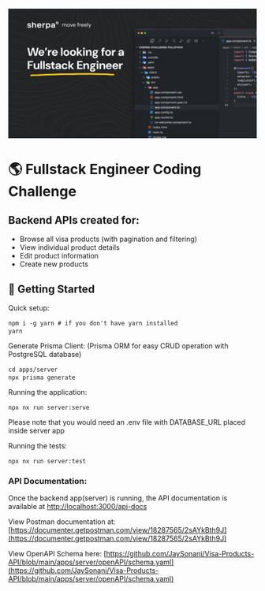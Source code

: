 ![sherpa coding challenge banner](docs/fullstack-engineer.png)

# 🌎 Fullstack Engineer Coding Challenge

## Backend APIs created for:

- Browse all visa products (with pagination and filtering)
- View individual product details
- Edit product information
- Create new products

## 🚦 Getting Started

Quick setup:

```
npm i -g yarn # if you don't have yarn installed
yarn
```

Generate Prisma Client: (Prisma ORM for easy CRUD operation with PostgreSQL database)

```
cd apps/server
npx prisma generate
```

Running the application:

```
npx nx run server:serve
```
Please note that you would need an .env file with DATABASE_URL placed inside server app

Running the tests:

```
npx nx run server:test  
```

### API Documentation:

Once the backend app(server) is running, the API documentation is available at [http://localhost:3000/api-docs](http://localhost:3000/api-docs)

View Postman documentation at: [https://documenter.getpostman.com/view/18287565/2sAYkBth9J](https://documenter.getpostman.com/view/18287565/2sAYkBth9J)

View OpenAPI Schema here: [https://github.com/JaySonani/Visa-Products-API/blob/main/apps/server/openAPI/schema.yaml](https://github.com/JaySonani/Visa-Products-API/blob/main/apps/server/openAPI/schema.yaml)